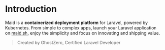 # Introduction

Maid is a **containerized deployment platform** for Laravel, powered by Kubernetes. From simple to complex apps, launch your Laravel application on [maid.sh](https://maid.sh), enjoy the simplicity and focus on innovating and shipping value.

> Created by GhostZero, Certified Laravel Developer